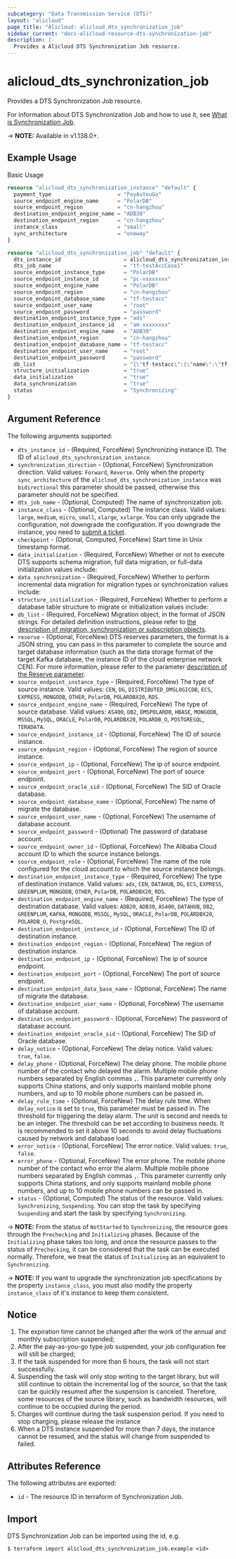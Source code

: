 ```yaml
---
subcategory: "Data Transmission Service (DTS)"
layout: "alicloud"
page_title: "Alicloud: alicloud_dts_synchronization_job"
sidebar_current: "docs-alicloud-resource-dts-synchronization-job"
description: |-
  Provides a Alicloud DTS Synchronization Job resource.
---
```


# alicloud\_dts\_synchronization\_job

Provides a DTS Synchronization Job resource.

For information about DTS Synchronization Job and how to use it, see [What is Synchronization Job](https://www.alibabacloud.com/product/data-transmission-service).

-> **NOTE:** Available in v1.138.0+.

## Example Usage

Basic Usage

```terraform
resource "alicloud_dts_synchronization_instance" "default" {
  payment_type                     = "PayAsYouGo"
  source_endpoint_engine_name      = "PolarDB"
  source_endpoint_region           = "cn-hangzhou"
  destination_endpoint_engine_name = "ADB30"
  destination_endpoint_region      = "cn-hangzhou"
  instance_class                   = "small"
  sync_architecture                = "oneway"
}

resource "alicloud_dts_synchronization_job" "default" {
  dts_instance_id                    = alicloud_dts_synchronization_instance.default.id
  dts_job_name                       = "tf-testAccCase1"
  source_endpoint_instance_type      = "PolarDB"
  source_endpoint_instance_id        = "pc-xxxxxxxx"
  source_endpoint_engine_name        = "PolarDB"
  source_endpoint_region             = "cn-hangzhou"
  source_endpoint_database_name      = "tf-testacc"
  source_endpoint_user_name          = "root"
  source_endpoint_password           = "password"
  destination_endpoint_instance_type = "ads"
  destination_endpoint_instance_id   = "am-xxxxxxxx"
  destination_endpoint_engine_name   = "ADB30"
  destination_endpoint_region        = "cn-hangzhou"
  destination_endpoint_database_name = "tf-testacc"
  destination_endpoint_user_name     = "root"
  destination_endpoint_password      = "password"
  db_list                            = "{\"tf-testacc\":{\"name\":\"tf-test\",\"all\":true,\"state\":\"normal\"}}"
  structure_initialization           = "true"
  data_initialization                = "true"
  data_synchronization               = "true"
  status                             = "Synchronizing"
}
```

## Argument Reference

The following arguments supported:

* `dts_instance_id` - (Required, ForceNew) Synchronizing instance ID. The ID of `alicloud_dts_synchronization_instance`.
* `synchronization_direction` - (Optional, ForceNew) Synchronization direction. Valid values: `Forward`, `Reverse`. Only when the property `sync_architecture` of the `alicloud_dts_synchronization_instance` was `bidirectional` this parameter should be passed, otherwise this parameter should not be specified.
* `dts_job_name` - (Optional, Computed) The name of synchronization job.
* `instance_class` - (Optional, Computed) The instance class. Valid values: `large`, `medium`, `micro`, `small`, `xlarge`, `xxlarge`. You can only upgrade the configuration, not downgrade the configuration. If you downgrade the instance, you need to [submit a ticket](https://selfservice.console.aliyun.com/ticket/category/dts/today).
* `checkpoint` - (Optional, Computed, ForceNew) Start time in Unix timestamp format.
* `data_initialization` - (Required, ForceNew) Whether or not to execute DTS supports schema migration, full data migration, or full-data initialization values include:
* `data_synchronization` - (Required, ForceNew) Whether to perform incremental data migration for migration types or synchronization values include:
* `structure_initialization` - (Required, ForceNew) Whether to perform a database table structure to migrate or initialization values include:
* `db_list` - (Required, ForceNew) Migration object, in the format of JSON strings. For detailed definition instructions, please refer to [the description of migration, synchronization or subscription objects](https://help.aliyun.com/document_detail/209545.html).
* `reserve` - (Optional, ForceNew) DTS reserves parameters, the format is a JSON string, you can pass in this parameter to complete the source and target database information (such as the data storage format of the target Kafka database, the instance ID of the cloud enterprise network CEN). For more information, please refer to the parameter [description of the Reserve parameter](https://help.aliyun.com/document_detail/273111.html).
* `source_endpoint_instance_type` - (Required, ForceNew) The type of source instance. Valid values: `CEN`, `DG`, `DISTRIBUTED_DMSLOGICDB`, `ECS`, `EXPRESS`, `MONGODB`, `OTHER`, `PolarDB`, `POLARDBX20`, `RDS`.
* `source_endpoint_engine_name` - (Required, ForceNew) The type of source database. Valid values: `AS400`, `DB2`, `DMSPOLARDB`, `HBASE`, `MONGODB`, `MSSQL`, `MySQL`, `ORACLE`, `PolarDB`, `POLARDBX20`, `POLARDB_O`, `POSTGRESQL`, `TERADATA`.
* `source_endpoint_instance_id` - (Optional, ForceNew) The ID of source instance.
* `source_endpoint_region` - (Optional, ForceNew) The region of source instance.
* `source_endpoint_ip` - (Optional, ForceNew) The ip of source endpoint.
* `source_endpoint_port` - (Optional, ForceNew) The port of source endpoint.
* `source_endpoint_oracle_sid` - (Optional, ForceNew) The SID of Oracle database.
* `source_endpoint_database_name` - (Optional, ForceNew) The name of migrate the database.
* `source_endpoint_user_name` - (Optional, ForceNew) The username of database account.
* `source_endpoint_password` - (Optional) The password of database account.
* `source_endpoint_owner_id` - (Optional, ForceNew) The Alibaba Cloud account ID to which the source instance belongs.
* `source_endpoint_role` - (Optional, ForceNew) The name of the role configured for the cloud account to which the source instance belongs.
* `destination_endpoint_instance_type` - (Required, ForceNew) The type of destination instance. Valid values: `ads`, `CEN`, `DATAHUB`, `DG`, `ECS`, `EXPRESS`, `GREENPLUM`, `MONGODB`, `OTHER`, `PolarDB`, `POLARDBX20`, `RDS`.
* `destination_endpoint_engine_name` - (Required, ForceNew) The type of destination database. Valid values: `ADB20`, `ADB30`, `AS400`, `DATAHUB`, `DB2`, `GREENPLUM`, `KAFKA`, `MONGODB`, `MSSQL`, `MySQL`, `ORACLE`, `PolarDB`, `POLARDBX20`, `POLARDB_O`, `PostgreSQL`.
* `destination_endpoint_instance_id` - (Optional, ForceNew) The ID of destination instance.
* `destination_endpoint_region` - (Optional, ForceNew) The region of destination instance.
* `destination_endpoint_ip` - (Optional, ForceNew) The ip of source endpoint.
* `destination_endpoint_port` - (Optional, ForceNew) The port of source endpoint.
* `destination_endpoint_data_base_name` - (Optional, ForceNew) The name of migrate the database.
* `destination_endpoint_user_name` - (Optional, ForceNew) The username of database account.
* `destination_endpoint_password` - (Optional, ForceNew) The password of database account.
* `destination_endpoint_oracle_sid` - (Optional, ForceNew) The SID of Oracle database.
* `delay_notice` - (Optional, ForceNew) The delay notice. Valid values: `true`, `false`.
* `delay_phone` - (Optional, ForceNew) The delay phone. The mobile phone number of the contact who delayed the alarm. Multiple mobile phone numbers separated by English commas `,`. This parameter currently only supports China stations, and only supports mainland mobile phone numbers, and up to 10 mobile phone numbers can be passed in.
* `delay_rule_time` - (Optional, ForceNew) The delay rule time. When `delay_notice` is set to `true`, this parameter must be passed in. The threshold for triggering the delay alarm. The unit is second and needs to be an integer. The threshold can be set according to business needs. It is recommended to set it above 10 seconds to avoid delay fluctuations caused by network and database load.
* `error_notice` - (Optional, ForceNew) The error notice. Valid values: `true`, `false`.
* `error_phone` - (Optional, ForceNew) The error phone. The mobile phone number of the contact who error the alarm. Multiple mobile phone numbers separated by English commas `,`. This parameter currently only supports China stations, and only supports mainland mobile phone numbers, and up to 10 mobile phone numbers can be passed in.
* `status` - (Optional, Computed) The status of the resource. Valid values: `Synchronizing`, `Suspending`. You can stop the task by specifying `Suspending` and start the task by specifying `Synchronizing`.

-> **NOTE:** From the status of `NotStarted` to `Synchronizing`, the resource goes through the `Prechecking` and `Initializing` phases. Because of the `Initializing` phase takes too long, and once the resource passes to the status of `Prechecking`, it can be considered that the task can be executed normally. Therefore, we treat the status of `Initializing` as an equivalent to `Synchronizing`.

-> **NOTE:** If you want to upgrade the synchronization job specifications by the property `instance_class`, you must also modify the property `instance_class` of it's instance to keep them consistent.

## Notice

1. The expiration time cannot be changed after the work of the annual and monthly subscription suspended;
2. After the pay-as-you-go type job suspended, your job configuration fee will still be charged;
3. If the task suspended for more than 6 hours, the task will not start successfully.
4. Suspending the task will only stop writing to the target library, but will still continue to obtain the incremental log of the source, so that the task can be quickly resumed after the suspension is canceled. Therefore, some resources of the source library, such as bandwidth resources, will continue to be occupied during the period.
5. Charges will continue during the task suspension period. If you need to stop charging, please release the instance
6. When a DTS instance suspended for more than 7 days, the instance cannot be resumed, and the status will change from suspended to failed.

## Attributes Reference

The following attributes are exported:

* `id` - The resource ID in terraform of Synchronization Job.

## Import

DTS Synchronization Job can be imported using the id, e.g.

```
$ terraform import alicloud_dts_synchronization_job.example <id>
```

